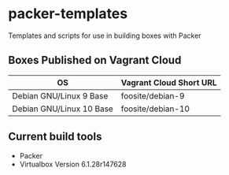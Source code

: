# packer-templates

Templates and scripts for use in building boxes with Packer

## Boxes Published on Vagrant Cloud

| OS | Vagrant Cloud Short URL |
|---|---|
Debian GNU/Linux 9 Base | foosite/debian-9
Debian GNU/Linux 10 Base | foosite/debian-10

## Current build tools

* Packer
* Virtualbox Version 6.1.28r147628
